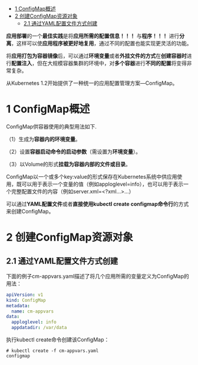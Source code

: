 
<!-- @import "[TOC]" {cmd="toc" depthFrom=1 depthTo=6 orderedList=false} -->

<!-- code_chunk_output -->

- [1 ConfigMap概述](#1-configmap概述)
- [2 创建ConfigMap资源对象](#2-创建configmap资源对象)
  - [2.1 通过YAML配置文件方式创建](#21-通过yaml配置文件方式创建)

<!-- /code_chunk_output -->

**应用部署**的一个**最佳实践**是将**应用所需的配置信息！！！** 与**程序！！！** 进行**分离**，这样可以使**应用程序被更好地复用**，通过不同的配置也能实现更灵活的功能。

将**应用打包为容器镜像**后，可以通过**环境变量**或者**外挂文件的方式**在**创建容器时**进行**配置注入**，但在大规模容器集群的环境中，对**多个容器**进行**不同的配置**将变得非常复杂。

从Kubernetes 1.2开始提供了一种统一的应用配置管理方案—ConfigMap。

# 1 ConfigMap概述

ConfigMap供容器使用的典型用法如下.

（1）生成为**容器内的环境变量**。

（2）设置**容器启动命令的启动参数**（需设置为**环境变量**）。

（3）以Volume的形式**挂载为容器内部的文件或目录**。

ConfigMap以一个或多个key:value的形式保存在Kubernetes系统中供应用使用，既可以用于表示一个变量的值（例如apploglevel=info），也可以用于表示一个完整配置文件的内容（例如server.xml=\<?xml...>...）

可以通过**YAML配置文件**或者**直接使用kubectl create configmap命令行**的方式来创建ConfigMap。

# 2 创建ConfigMap资源对象

## 2.1 通过YAML配置文件方式创建

下面的例子cm\-appvars.yaml描述了将几个应用所需的变量定义为ConfigMap的用法：

```yaml
apiVersion: v1
kind: ConfigMap
metadata:
  name: cm-appvars
data:
  apploglevel: info
  appdatadir: /var/data
```

执行kubectl create命令创建该ConfigMap：

```
# kubectl create -f cm-appvars.yaml
configmap 
```